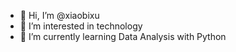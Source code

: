 - 👋 Hi, I’m @xiaobixu
- 👀 I’m interested in technology
- 🌱 I’m currently learning Data Analysis with Python

<!---
xiaobixu/xiaobixu is a ✨ special ✨ repository because its `README.md` (this file) appears on your GitHub profile.
You can click the Preview link to take a look at your changes.
--->
